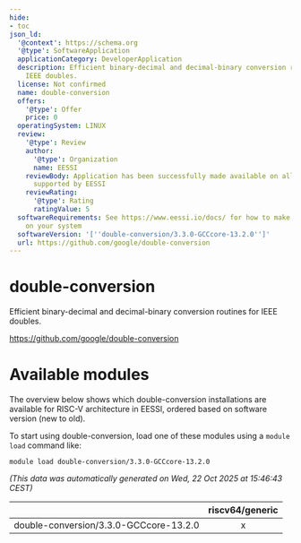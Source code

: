 ```yaml
---
hide:
- toc
json_ld:
  '@context': https://schema.org
  '@type': SoftwareApplication
  applicationCategory: DeveloperApplication
  description: Efficient binary-decimal and decimal-binary conversion routines for
    IEEE doubles.
  license: Not confirmed
  name: double-conversion
  offers:
    '@type': Offer
    price: 0
  operatingSystem: LINUX
  review:
    '@type': Review
    author:
      '@type': Organization
      name: EESSI
    reviewBody: Application has been successfully made available on all architectures
      supported by EESSI
    reviewRating:
      '@type': Rating
      ratingValue: 5
  softwareRequirements: See https://www.eessi.io/docs/ for how to make EESSI available
    on your system
  softwareVersion: '[''double-conversion/3.3.0-GCCcore-13.2.0'']'
  url: https://github.com/google/double-conversion
---
```


double-conversion
=================


Efficient binary-decimal and decimal-binary conversion routines for IEEE doubles.

https://github.com/google/double-conversion
# Available modules


The overview below shows which double-conversion installations are available for RISC-V architecture in EESSI, ordered based on software version (new to old).

To start using double-conversion, load one of these modules using a `module load` command like:

```shell
module load double-conversion/3.3.0-GCCcore-13.2.0
```

*(This data was automatically generated on Wed, 22 Oct 2025 at 15:46:43 CEST)*

| |riscv64/generic|
| :---: | :---: |
|double-conversion/3.3.0-GCCcore-13.2.0|x|
